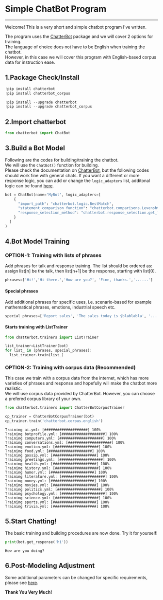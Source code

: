 # Simple ChatBot Program
***
Welcome! This is a very short and simple chatbot program I've written.

The program uses the [ChatterBot](https://chatterbot.readthedocs.io/en/stable/index.html) package and we will cover 2 options for training.<br>
The language of choice does not have to be English when training the chatbot.<br> However, in this case we will cover this program with English-based corpus data for instruction ease.

## 1.Package Check/Install


```python
!pip install chatterbot
!pip install chatterbot_corpus
```

```python
!pip install --upgrade chatterbot
!pip install --upgrade chatterbot_corpus
``` 

## 2.Import chatterbot


```python
from chatterbot import ChatBot
```

## 3.Build a Bot Model
Following are the codes for building/training the chatbot.<br>
We will use the `ChatBot()` function for building.<br>
Please check the documentation on [ChatterBot](https://chatterbot.readthedocs.io/en/stable/index.html'), but the following codes should work fine with general chats.
If you want a different or more response logic, you can add or change the `logic_adapters` list, additonal logic can be found [here](https://chatterbot.readthedocs.io/en/stable/logic/index.html).


```python
bot = ChatBot(name='MyBot', logic_adapters=[
    {
      "import_path": "chatterbot.logic.BestMatch",
      "statement_comparison_function": "chatterbot.comparisons.LevenshteinDistance",
      "response_selection_method": "chatterbot.response_selection.get_first_response"
    }
  ]
)
```

## 4.Bot Model Training

### OPTION-1: Training with lists of phrases
Add phrases for talk and response training.
The list should be ordered as: assign list[n] be the talk, then list[n+1] be the response, starting with list[0].


```python
phrases=['Hi!','Hi there.','How are you?', 'Fine, thanks.','......']
```

#### Special phrases
Add additional phrases for specific uses, i.e. scenario-based for example mathematical phrases, emotions, industrial speech etc.


```python
special_phrases=['Report sales', 'The sales today is $blablabla', '......']
```

#### Starts training with ListTrainer


```python
from chatterbot.trainers import ListTrainer
```


```python
list_trainer=ListTrainer(bot)
for list_ in (phrases, special_phrases):
  list_trainer.train(list_)
```

### OPTION-2: Training with corpus data (Recommended)
This case we train with a corpus data from the internet, which has more varieties of phrases and response and hopefully will make the chatbot more realistic.<br>
We will use corpus data provided by ChatterBot. However, you can choose a prefered corpus library of your own.


```python
from chatterbot.trainers import ChatterBotCorpusTrainer
```


```python
cp_trainer = ChatterBotCorpusTrainer(bot)
cp_trainer.train('chatterbot.corpus.english')
```

    Training ai.yml: [####################] 100%
    Training botprofile.yml: [####################] 100%
    Training computers.yml: [####################] 100%
    Training conversations.yml: [####################] 100%
    Training emotion.yml: [####################] 100%
    Training food.yml: [####################] 100%
    Training gossip.yml: [####################] 100%
    Training greetings.yml: [####################] 100%
    Training health.yml: [####################] 100%
    Training history.yml: [####################] 100%
    Training humor.yml: [####################] 100%
    Training literature.yml: [####################] 100%
    Training money.yml: [####################] 100%
    Training movies.yml: [####################] 100%
    Training politics.yml: [####################] 100%
    Training psychology.yml: [####################] 100%
    Training science.yml: [####################] 100%
    Training sports.yml: [####################] 100%
    Training trivia.yml: [####################] 100%
    

## 5.Start Chatting!
The basic training and building procedures are now done. Try it for yourself!


```python
print(bot.get_response('hi'))
```

    How are you doing?
    

## 6.Post-Modeling Adjustment
Some additional parameters can be changed for specific requirements, please see [here](https://chatterbot.readthedocs.io/en/stable/logic/index.html).

__Thank You Very Much!__
